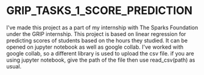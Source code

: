 # GRIP_TASKS_1_SCORE_PREDICTION
I've made this project as a part of my internship with The Sparks Foundation under the GRIP internship. This project is based on linear regression for predicting scores of students based on the  hours they studied.
It can be opened on jupyter notebook as well as google collab. I've worked with google collab, so a different library is used to upload the csv file. if you are using jupyter notebook, give the path of the file then use read_csv(path) as usual.

